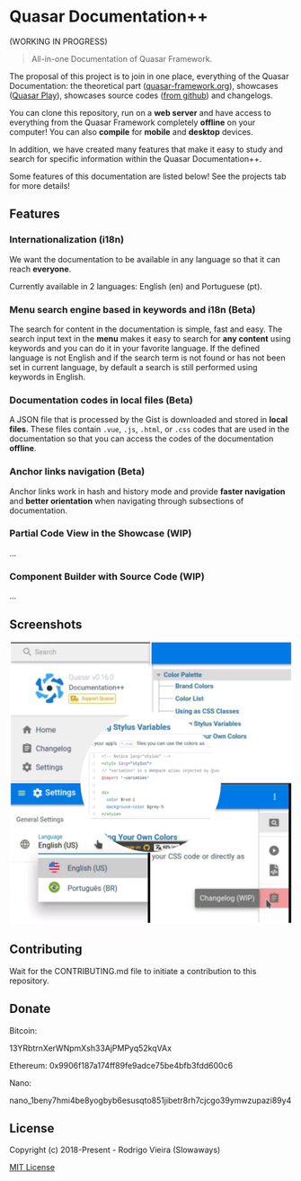 # Quasar Documentation++
(WORKING IN PROGRESS)

> All-in-one Documentation of Quasar Framework.

The proposal of this project is to join in one place, everything of the Quasar Documentation: the theoretical part ([quasar-framework.org](https://quasar-framework.org/ "quasar-framework.org")), showcases ([Quasar Play](https://quasar-framework.org/quasar-play/android/index.html#/showcase "Quasar Play")),  showcases source codes ([from github](https://github.com/quasarframework/quasar-play/tree/dev/src/pages/showcase "from github")) and changelogs.

You can clone this repository, run on a **web server** and have access to everything from the Quasar Framework completely **offline** on your computer!
You can also **compile** for **mobile** and **desktop** devices.

In addition, we have created many features that make it easy to study and search for specific information within the Quasar Documentation++.

Some features of this documentation are listed below!
See the projects tab for more details!

## Features
### Internationalization (i18n)
We want the documentation to be available in any language so that it can reach **everyone**.

Currently available in 2 languages: English (en) and Portuguese (pt).

### Menu search engine based in keywords and i18n (Beta)
The search for content in the documentation is simple, fast and easy.
The search input text in the **menu** makes it easy to search for **any content** using keywords and you can do it in your favorite language.
If the defined language is not English and if the search term is not found or has not been set in current language, by default a search is still performed using keywords in English.

### Documentation codes in local files (Beta)
A JSON file that is processed by the Gist is downloaded and stored in **local files**. These files contain `.vue`, `.js`, `.html`, or `.css` codes that are used in the documentation so that you can access the codes of the documentation **offline**.

### Anchor links navigation (Beta)
Anchor links work in hash and history mode and provide **faster navigation** and **better orientation** when navigating through subsections of documentation.

### Partial Code View in the Showcase (WIP)
...

### Component Builder with Source Code (WIP)
...

## Screenshots
![Change Log](src/assets/screenshot/general.png)

## Contributing
Wait for the CONTRIBUTING.md file to initiate a contribution to this repository.

## Donate
Bitcoin:

13YRbtrnXerWNpmXsh33AjPMPyq52kqVAx

Ethereum:
0x9906f187a174ff89fe9adce75be4bfb3fdd600c6

Nano:

nano_1beny7hmi4be8yogbyb6esusqto851jibetr8rh7cjcgo39ymwzupazi89y4

## License
Copyright (c) 2018-Present - Rodrigo Vieira (Slowaways)

[MIT License](http://en.wikipedia.org/wiki/MIT_License)
